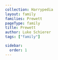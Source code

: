 ```yaml
---
collection: Harrypedia
layout: family
families: Prewett
pageType: family
title: Prewett
author: Luke Schierer
tags: ["family"]

sidebar:
  order: 1
---
```

